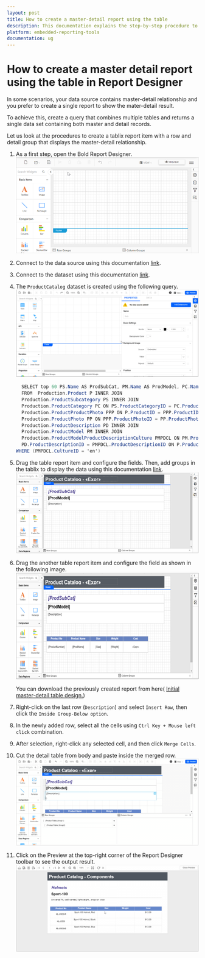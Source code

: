 ```yaml
---
layout: post
title: How to create a master-detail report using the table
description: This documentation explains the step-by-step procedure to create master-detail report using table in Bold Reports Designer
platform: embedded-reporting-tools
documentation: ug
---
```


# How to create a master detail report using the table in Report Designer

In some scenarios, your data source contains master-detail relationship and you prefer to create a single report to show the mater-detail result.

To achieve this, create a query that combines multiple tables and returns a single data set containing both master and detail records.

Let us look at the procedures to create a tablix report item with a row and detail group that displays the master-detail relationship.

1. As a first step, open the Bold Report Designer.
![Bold reports designer](/static/assets/on-premise/images/report-designer/how-to/master-details-nested-item/bold-reports-designer.png '#width=450px')

2. Connect to the data source using this documentation [link](./../../manage-data/datasource/).

3. Connect to the dataset using this documentation [link](./../../manage-data/dataset/).

4. The `ProductCatalog` dataset is created using the following query.
![ProductCatalog dataset](/static/assets/on-premise/images/report-designer/how-to/master-details-nested-item/datasource-connection.gif)

    ```csharp
      SELECT top 60 PS.Name AS ProdSubCat, PM.Name AS ProdModel, PC.Name AS ProdCat, PD.Description, PP.LargePhoto,P.Name AS ProdName,P.ProductNumber, P.Color, P.Size, P.Weight, P.StandardCost,P.Style,P.Class, P.ListPrice
      FROM  Production.Product P INNER JOIN
      Production.ProductSubcategory PS INNER JOIN
      Production.ProductCategory PC ON PS.ProductCategoryID = PC.ProductCategoryID ON P.ProductSubcategoryID = PS.ProductSubcategoryID INNER JOIN
      Production.ProductProductPhoto PPP ON P.ProductID = PPP.ProductID INNER JOIN
      Production.ProductPhoto PP ON PPP.ProductPhotoID = PP.ProductPhotoID LEFT OUTER JOIN
      Production.ProductDescription PD INNER JOIN
      Production.ProductModel PM INNER JOIN
      Production.ProductModelProductDescriptionCulture PMPDCL ON PM.ProductModelID = PMPDCL.ProductModelID ON
      PD.ProductDescriptionID = PMPDCL.ProductDescriptionID ON P.ProductModelID = PM.ProductModelID
    WHERE (PMPDCL.CultureID = 'en')
    ```
5. Drag the table report item and configure the fields. Then, add groups in the tablix to display the data using this documentation [link](./../../report-items/tablix/add-or-delete-a-details-group-ssrs/).
![Master table design](/static/assets/on-premise/images/report-designer/how-to/master-details-nested-item/initial-master-report-design.png '#width=550px')

6. Drag the another table report item and configure the field as shown in the following image.
![Detail table design](/static/assets/on-premise/images/report-designer/how-to/master-details-nested-item/initial-master-detail-table.png '#width=500px')

   You can download the previously created report from here(
[Initial master-detail table design.](https://www.syncfusion.com/downloads/support/directtrac/general/ze/Product-catalog-836330880.zip))

7. Right-click on the last row (`Description`) and select `Insert Row`, then click the `Inside Group-Below option`.

8. In the newly added row, select all the cells using `Ctrl Key + Mouse left click` combination.

9. After selection, right-click any selected cell, and then click `Merge Cells`.

10. Cut the detail table from body and paste inside the merged row.
![Insert detail record](/static/assets/on-premise/images/report-designer/how-to/master-details-nested-item/insert-detail-record.gif)

11. Click on the Preview at the top-right corner of the Report Designer toolbar to see the output result.
![Output](/static/assets/on-premise/images/report-designer/how-to/master-details-nested-item/outputvideo.gif)